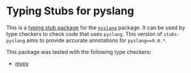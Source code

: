 # Typing Stubs for pyslang
This is a [typing stub package](https://typing.python.org/en/latest/tutorials/external_libraries.html)
for the [`pyslang`](https://github.com/MikePopoloski/slang) package.
It can be used by type checkers to check code that uses `pyslang`.
This version of `stubs-pyslang` aims to provide accurate annotations for `pyslang==9.0.*`.


This package was tested with the following type checkers:
* [mypy](https://github.com/python/mypy/)

